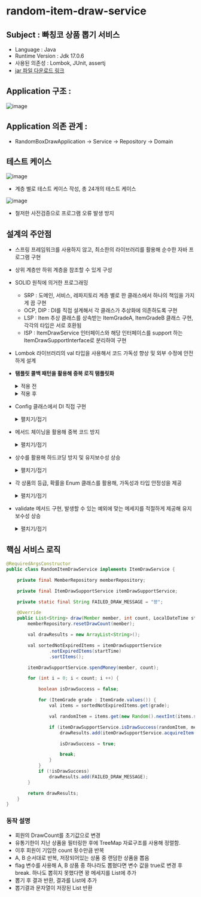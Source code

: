 # random-item-draw-service

## Subject : 빠칭코 상품 뽑기 서비스
- Language : Java
- Runtime Version : Jdk 17.0.6
- 사용된 의존성 : Lombok, JUnit, assertj
- [jar 파일 다운로드 링크](https://drive.google.com/file/d/1qRR6yAvtF-43k6C9I0uypSL_0w5KDB1b/view?usp=sharing)

## Application 구조 :
![image](https://user-images.githubusercontent.com/96719735/243178749-e5c12b6d-1918-4b74-84ec-e880f15cf414.png)

## Application 의존 관계 :
- RandomBoxDrawApplication -> Service -> Repository -> Domain

## 테스트 케이스
![image](https://user-images.githubusercontent.com/96719735/243178794-347a34fa-636a-4af0-8996-db67da745d9f.png)

- 계층 별로 테스트 케이스 작성, 총 24개의 테스트 케이스

![image](https://user-images.githubusercontent.com/96719735/243178815-61639521-ae66-4579-a976-a26524a0ad32.png)

- 철저한 사전검증으로 프로그램 오류 발생 방지

## 설계의 주안점
- 스프링 프레임워크를 사용하지 않고, 최소한의 라이브러리를 활용해 순수한 자바 프로그램 구현

- 상위 계층만 하위 계층을 참조할 수 있게 구성

- SOLID 원칙에 의거한 프로그래밍
  - SRP : 도메인, 서비스, 레파지토리 계층 별로 한 클래스에서 하나의 책임을 가지게 끔 구현
  - OCP, DIP : DI를 직접 설계해서 각 클래스가 추상화에 의존하도록 구현
  - LSP : Item 추상 클래스를 상속받는 ItemGradeA, ItemGradeB 클래스 구현, 각각의 타입은 서로 호환됨
  - ISP : ItemDrawService 인터페이스와 해당 인터페이스를 support 하는 ItemDrawSupportInterface로 분리하여 구현
  
- Lombok 라이브러리의 val 타입을 사용해서 코드 가독성 향상 및 외부 수정에 안전하게 설계

- **탬플릿 콜백 패턴을 활용해 중복 로직 탬플릿화**
  <details>
    <summary>적용 전</summary>
  
  ```Java
  public static void main(String[] args) {
        Config config = Config.getInstance();

        Scanner scanner = new Scanner(System.in);

        MemberRepository memberRepository = config.memberRepository();
        ItemDrawService itemDrawService = config.itemDrawService();

        Member member = memberRepository.saveMember();

        boolean start = true;

        while(start) {
            System.out.println("뽑기 1번");
            System.out.println("금액 충전 2번");
            System.out.println("프로그램 종료 3번");

            switch (scanner.nextInt()) {
                case 1 :
                    try {
                        System.out.println("뽑기 횟수를 입력해주세요. 현재 잔액은 " + member.getMoney() + "원 입니다.");

                        int count = scanner.nextInt();

                        List<String> resultPrints = itemDrawService.draw(member, count, LocalDateTime.now());

                        resultPrints.forEach(System.out::println);
                    } catch (IllegalArgumentException e) {
                        System.out.println(e.getMessage());
                    }
                    break;
                case 2:
                    try {
                        System.out.println("충전 할 금액을 입력해주세요.");

                        int chargeMoney = scanner.nextInt();

                        memberRepository.chargeMoney(member, chargeMoney);

                        System.out.println("충전 후 현재 금액은 " + member.getMoney() + "원 입니다.");
                    } catch(IllegalArgumentException e) {
                        System.out.println(e.getMessage());
                    }
                    break;
                case 3:
                    start = false;
            }
        }
    }
  ```
  </details>
  
  <details>
    <summary>적용 후</summary>
  
  ```Java
  public static void main(String[] args) {
		Config config = Config.getInstance();

		Member member = config.memberRepository().saveMember();

		ActionCallback drawAction = new DrawAction(config, member);
		ActionCallback chargeMoneyAction = new ChargeMoneyAction(config, member);

		while(true) {
			System.out.println("뽑기 1번");
			System.out.println("금액 충전 2번");
			System.out.println("프로그램 종료 3번");

			switch (scanner.nextInt()) {
				case 1 :
					execute(drawAction);
					break;
				case 2:
					execute(chargeMoneyAction);
					break;
				case 3:
					return;
			}
		}
	}
  ```
    </details>
- Config 클래스에서 DI 직접 구현
   <details>
    <summary>펼치기/접기</summary>
  
  ```Java
  public MemberRepository memberRepository() {
        return new MemoryMemberRepository();
    }

    public ItemRepository itemRepository() {
        return new MemoryItemRepository();
    }

    public ItemDrawSupportService itemDrawSupportService() {
        return new RandomItemDrawSupportService(memberRepository(), itemRepository());
    }

    public ItemDrawService itemDrawService() {
        return new RandomItemDrawService(memberRepository(), itemDrawSupportService());
    }
  ```
    </details>

- 메서드 체이닝을 활용해 중복 코드 방지
   <details>
    <summary>펼치기/접기</summary>
  
  적용 전
  
  ```Java
  val notExpiredItems = luckyBoxDrawSupportService.getNotExpiredItems(startTime);

  notExpiredItems = luckyBoxDrawSupportService.sortItems; 
  ```
  
  적용 후
  
  ```Java
  val sortedNotExpiredItems = itemDrawSupportService
                .notExpiredItems(startTime)
                .sortItems();
  ```
</details>

- 상수를 활용해 하드코딩 방지 및 유지보수성 상승
  <details>
    <summary>펼치기/접기</summary>

    ```Java
    private static final int MIN_MONEY = 0;

    private static final int INITIAL_MONEY = 10000;

    private static final int DRAW_MONEY = 100;

    private static final int INITIAL_DRAW_COUNT_ON_ITEM_GRADE_B = 0;

    private static final int MAX_DRAW_COUNT_ON_ITEM_GRADE_B = 3;


    ```
  </details>
- 각 상품의 등급, 확률을 Enum 클래스를 활용해, 가독성과 타입 안정성을 제공
  <details>
    <summary>펼치기/접기</summary>

    ```Java
    public enum ItemGrade {
        A(90),
        B(10);

        protected int percentage;
        ItemGrade(int percentage) {
            this.percentage = percentage;
        }
        public int percentage() {
            return percentage;
        }

        public void setPercentage(int percentage) {
            this.percentage = percentage;
        }
    }

  ```
  </details>
  
- validate 메서드 구현, 발생할 수 있는 예외에 맞는 메세지를 적절하게 제공해 유지보수성 상승

  <details>
    <summary>펼치기/접기</summary>

    ```Java
    public class PreConditions {
        public static void validate(boolean expression, String message) {
            if(!expression) {
                throw new IllegalArgumentException(message);
            }
        }
    }
  ```
  
  ```Java
    public void chargeMoney(int money) {
        validate(money > MIN_MONEY, "값을 정확하게 입력해주세요.");

        this.money += money;
    }
  ```
  </details>
  
## 핵심 서비스 로직
```Java
@RequiredArgsConstructor
public class RandomItemDrawService implements ItemDrawService {

    private final MemberRepository memberRepository;

    private final ItemDrawSupportService itemDrawSupportService;

    private static final String FAILED_DRAW_MESSAGE = "꽝";

    @Override
    public List<String> draw(Member member, int count, LocalDateTime startTime) {
        memberRepository.resetDrawCount(member);

        val drawResults = new ArrayList<String>();

        val sortedNotExpiredItems = itemDrawSupportService
                .notExpiredItems(startTime)
                .sortItems();

        itemDrawSupportService.spendMoney(member, count);

        for (int i = 0; i < count; i ++) {

            boolean isDrawSuccess = false;

            for (ItemGrade grade : ItemGrade.values()) {
                val items = sortedNotExpiredItems.get(grade);

                val randomItem = items.get(new Random().nextInt(items.size()));

                if (itemDrawSupportService.isDrawSuccess(randomItem, member)) {
                    drawResults.add(itemDrawSupportService.acquireItem(member, randomItem));

                    isDrawSuccess = true;

                    break;
                }
            }
            if (!isDrawSuccess)
                drawResults.add(FAILED_DRAW_MESSAGE);
        }

        return drawResults;
    }
}
```

### 동작 설명
- 회원의 DrawCount를 초기값으로 변경
- 유통기한이 지난 상품을 필터링한 후에 TreeMap 자료구조를 사용해 정렬함.
- 이후 회원이 기입한 count 횟수만큼 반복
- A, B 순서대로 반복, 저장되어있는 상품 중 랜덤한 상품을 뽑음
- flag 변수를 사용해 A, B 상품 중 하나라도 뽑혔다면 변수 값을 true로 변경 후 break. 하나도 뽑히지 못했다면 꽝 메세지를 List에 추가
- 뽑기 후 결과 반환, 결과를 List에 추가
- 뽑기결과 문자열이 저장된 List 반환
